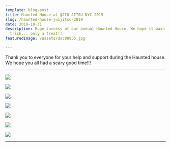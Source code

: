 ```yaml
---
template: blog-post
title: Haunted House at @JIU-JITSU NYC 2019
slug: /haunted-house-juijitsu-2019
date: 2019-10-31
description: Huge success at our annual Haunted House. We hope it wasn't a
  trick... only a treat!!
featuredImage: /assets/dsc08935.jpg

---
```

Thank you to everyone for your help and support during the Haunted house. We hope you all had a scary good time!!!

---

![](/img/1572987336_tmp_dsc08815.jpg)

![](/img/1572987363_tmp_dsc08816.jpg)

![](/img/1572987407_tmp_dsc08846.jpg)

![](/img/1572987387_tmp_dsc08832.jpg)

![](/img/1572987439_tmp_dsc08892.jpg)

![](/img/1572987474_tmp_dsc08899.jpg)

![](/img/1572987488_tmp_dsc08930.jpg)

---
